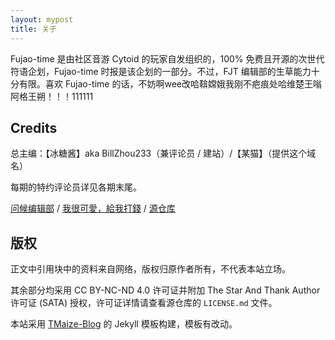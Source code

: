 ```yaml
---
layout: mypost
title: 关于
---
```


Fujao-time 是由社区音游 Cytoid 的玩家自发组织的，100% 免费且开源的次世代符语企划，Fujao-time 时报是该企划的一部分。不过，FJT 编辑部的生草能力十分有限。喜欢 Fujao-time 的话，不妨啊wee改哈鞥嫦娥我刚不疤痕处哈维楚王嗡阿格王朔！！！111111

## Credits

总主编：【冰糖酱】aka BillZhou233（兼评论员 / 建站）/【某猫】（提供这个域名）

每期的特约评论员详见各期末尾。

[问候编辑部](https://t.me/@fujao-time) / 
[我很可愛，給我打錢](https://afdian.net/@fujao-time) / [源仓库](https://github.com/fujao-time/fjt-news)

## 版权

正文中引用块中的资料来自网络，版权归原作者所有，不代表本站立场。

其余部分均采用 CC BY-NC-ND 4.0 许可证并附加 The Star And Thank Author 许可证 (SATA) 授权，许可证详情请查看源仓库的 `LICENSE.md` 文件。

本站采用 [TMaize-Blog](https://github.com/TMaize/tmaize-blog/) 的 Jekyll 模板构建，模板有改动。